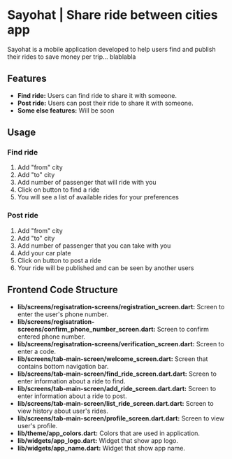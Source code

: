 # Sayohat | Share ride between cities app

Sayohat is a mobile application developed to help users find and publish their rides to save money per trip... blablabla

## Features

- **Find ride:** Users can find ride to share it with someone.
- **Post ride:** Users can post their ride to share it with someone.
- **Some else features:** Will be soon

## Usage

### Find ride

1. Add "from" city
2. Add "to" city
3. Add number of passenger that will ride with you
4. Click on button to find a ride
5. You will see a list of available rides for your preferences 

### Post ride

1. Add "from" city
2. Add "to" city
3. Add number of passenger that you can take with you
4. Add your car plate
5. Click on button to post a ride
6. Your ride will be published and can be seen by another users

## Frontend Code Structure

- **lib/screens/regisatration-screens/registration_screen.dart:** Screen to enter the user's phone number.
- **lib/screens/regisatration-screens/confirm_phone_number_screen.dart:** Screen to confirm entered phone number.
- **lib/screens/regisatration-screens/verification_screen.dart:** Screen to enter a code.
- **lib/screens/tab-main-screen/welcome_screen.dart:** Screen that contains bottom navigation bar.
- **lib/screens/tab-main-screen/find_ride_screen.dart.dart:** Screen to enter information about a ride to find.
- **lib/screens/tab-main-screen/add_ride_screen.dart.dart:** Screen to enter information about a ride to post.
- **lib/screens/tab-main-screen/list_ride_screen.dart.dart:** Screen to view history about user's rides.
- **lib/screens/tab-main-screen/profile_screen.dart.dart:** Screen to view user's profile.
- **lib/theme/app_colors.dart:** Colors that are used in application.
- **lib/widgets/app_logo.dart:** Widget that show app logo.
- **lib/widgets/app_name.dart:** Widget that show app name.